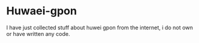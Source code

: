 # Huwaei-gpon
I have just collected stuff about huwei gpon from the internet, i do not own or have written any code.
